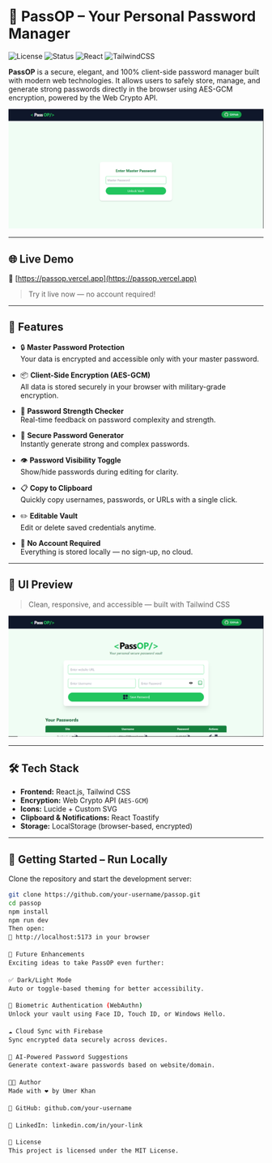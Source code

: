 # 🔐 PassOP – Your Personal Password Manager

![License](https://img.shields.io/badge/license-MIT-green)
![Status](https://img.shields.io/badge/status-active-brightgreen)
![React](https://img.shields.io/badge/react-%5E18.0.0-blue)
![TailwindCSS](https://img.shields.io/badge/tailwindcss-%5E3.0.0-cyan)

**PassOP** is a secure, elegant, and 100% client-side password manager built with modern web technologies. It allows users to safely store, manage, and generate strong passwords directly in the browser using AES-GCM encryption, powered by the Web Crypto API.

![PassOP Screenshot](./screenshot.png) <!-- Optional: Replace with your actual image -->

---

## 🌐 Live Demo

🔗 [https://passop.vercel.app](https://passop.vercel.app)  
> Try it live now — no account required!

---

## 🚀 Features

- 🔒 **Master Password Protection**  
  Your data is encrypted and accessible only with your master password.

- 📦 **Client-Side Encryption (AES-GCM)**  
  All data is stored securely in your browser with military-grade encryption.

- 🧠 **Password Strength Checker**  
  Real-time feedback on password complexity and strength.

- 🎲 **Secure Password Generator**  
  Instantly generate strong and complex passwords.

- 👁️ **Password Visibility Toggle**  
  Show/hide passwords during editing for clarity.

- 📋 **Copy to Clipboard**  
  Quickly copy usernames, passwords, or URLs with a single click.

- ✏️ **Editable Vault**  
  Edit or delete saved credentials anytime.

- 📁 **No Account Required**  
  Everything is stored locally — no sign-up, no cloud.

---

## 📸 UI Preview

> Clean, responsive, and accessible — built with Tailwind CSS

![UI Preview](./ui-preview.png) <!-- Optional image -->

---

## 🛠️ Tech Stack

- **Frontend:** React.js, Tailwind CSS  
- **Encryption:** Web Crypto API (`AES-GCM`)  
- **Icons:** Lucide + Custom SVG  
- **Clipboard & Notifications:** React Toastify  
- **Storage:** LocalStorage (browser-based, encrypted)

---

## 📁 Getting Started – Run Locally

Clone the repository and start the development server:

```bash
git clone https://github.com/your-username/passop.git
cd passop
npm install
npm run dev
Then open:
📂 http://localhost:5173 in your browser

🚧 Future Enhancements
Exciting ideas to take PassOP even further:

✅ Dark/Light Mode
Auto or toggle-based theming for better accessibility.

🔐 Biometric Authentication (WebAuthn)
Unlock your vault using Face ID, Touch ID, or Windows Hello.

☁️ Cloud Sync with Firebase
Sync encrypted data securely across devices.

🧠 AI-Powered Password Suggestions
Generate context-aware passwords based on website/domain.

👨‍💻 Author
Made with ❤️ by Umer Khan

🐙 GitHub: github.com/your-username

💼 LinkedIn: linkedin.com/in/your-link

📄 License
This project is licensed under the MIT License.
